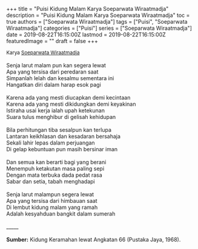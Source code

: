 +++
title = "Puisi Kidung Malam Karya Soeparwata Wiraatmadja"
description = "Puisi Kidung Malam Karya Soeparwata Wiraatmadja"
toc = true
authors = ["Soeparwata Wiraatmadja"]
tags = ["Puisi", "Soeparwata Wiraatmadja"]
categories = ["Puisi"]
series = ["Soeparwata Wiraatmadja"]
date = 2019-08-22T16:15:00Z
lastmod = 2019-08-22T16:15:00Z
featuredImage = ""
draft = false
+++

<div style="text-align: justify;">
<div style="font-size: small;">Karya <a href="/authors/soeparwata-wiraatmadja/" target="_blank">Soeparwata Wiraatmadja</a></div><br />
Senja larut malam pun kan segera lewat<br />Apa yang tersisa dari peredaran saat<br />Simpanlah lelah dan kesalmu sementara ini<br />Hangatkan diri dalam harap esok pagi<br /><br />Karena ada yang mesti diucapkan demi kecintaan<br />Karena ada yang mesti dikidungkan demi keyakinan<br />Istiraha usai kerja ialah upah ketekunan<br />Suara tulus menghibur di gelisah kehidupan<br /><br />Bila perhitungan tiba sesalpun kan terlupa<br />Lantaran keikhlasan dan kesadaran bersahaja<br />Sekali lahir lepas dalam perjuangan<br />Di gelap kebuntuan pun masih bersinar iman<br /><br />Dan semua kan berarti bagi yang berani<br />Menempuh ketakutan masa paling sepi<br />Dengan mata terbuka dada pedat rasa<br />Sabar dan setia, tabah menghadapi<br /><br />Senja larut malampun segera lewat<br />Apa yang tersisa dari himbauan saat<br />Di lembut kidung malam yang ramah<br />Adalah kesyahduan bangkit dalam sumerah<br /><br />
_____<br /><br />
<b>Sumber:</b> Kidung Keramahan lewat Angkatan 66 (Pustaka Jaya, 1968).</div>
